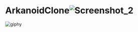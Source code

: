 # ArkanoidClone![Screenshot_2](https://user-images.githubusercontent.com/69083596/174473553-6c07802a-1ea9-4802-9696-3d3a7a3690ef.png)
![giphy](https://user-images.githubusercontent.com/69083596/174473596-cb815c58-aa62-407a-8115-fedeb9dd6d30.gif)
